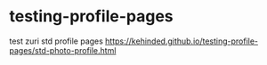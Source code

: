 # testing-profile-pages
test zuri std profile pages
https://kehinded.github.io/testing-profile-pages/std-photo-profile.html
